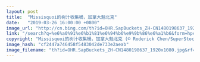 ```yaml
---
layout: post
title:  "Missisquoi的树汁收集桶，加拿大魁北克"
date:   "2019-03-26 16:00:00 +0800"
image_url: "http://cn.bing.com/th?id=OHR.SapBuckets_ZH-CN1480198637_1920x1080.jpg&rf=NorthMale_1920x1080.jpg&pid=hp"
link: "/search?q=%e6%a0%91%e6%b1%81%e6%94%b6%e9%9b%86%e6%a1%b6&form=hpcapt&mkt=zh-cn"
copyright: "Missisquoi的树汁收集桶，加拿大魁北克 (© Roderick Chen/SuperStock)"
image_hash: "cf2447a746458f5483042de733e2aeab"
image_filename: "th?id=OHR.SapBuckets_ZH-CN1480198637_1920x1080.jpg&rf=NorthMale_1920x1080.jpg&pid=hp"
---
```

